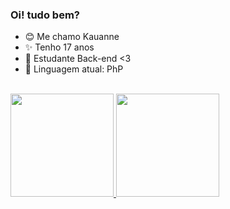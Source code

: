 ### Oi! tudo bem? ###


- 😊 Me chamo Kauanne
- ✨ Tenho 17 anos
- 🌱 Estudante Back-end <3
- 📍 Linguagem atual: PhP 
<br>

<div>
  <a href="https://github.com/KwG0">
    <img height="165cm" src="https://github-readme-stats.vercel.app/api?username=KwG0&show_icons-true&theme=omni&include_all_commits=true&count_private=true"/>
    <img height="165cm" src="https://github-readme-stats.vercel.app/api/top-langs/?username=KwG0&layout=compact&langs_count=16&theme=omni"/>
</div>
 
##
